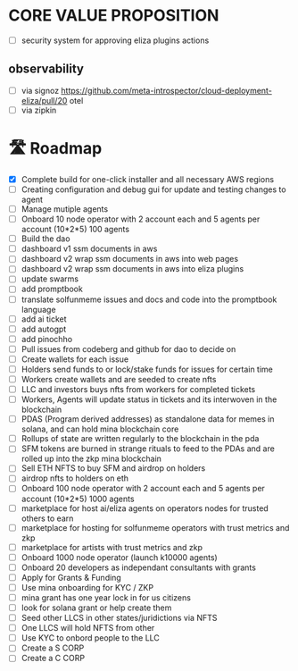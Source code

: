 

# CORE VALUE PROPOSITION
* [ ] security system for approving eliza plugins actions 

## observability
* [ ] via signoz https://github.com/meta-introspector/cloud-deployment-eliza/pull/20 otel
* [ ] via zipkin 

# 🛣️ Roadmap

* [x] Complete build for one-click installer and all necessary AWS regions
* [ ] Creating configuration and debug gui for update and testing changes to agent
* [ ] Manage mutiple agents&#x20;
* [ ] Onboard 10 node operator with 2 account each and 5 agents per account (10\*2\*5) 100 agents
* [ ] Build the dao 
* [ ] dashboard v1 ssm documents in aws 
* [ ] dashboard v2 wrap ssm documents in aws into web pages
* [ ] dashboard v2 wrap ssm documents in aws into eliza plugins
* [ ] update  swarms 
* [ ] add promptbook
* [ ] translate solfunmeme issues and docs and code into the promptbook language
* [ ] add ai ticket
* [ ] add autogpt
* [ ] add pinochho
* [ ] Pull issues from codeberg and github for dao to decide on
* [ ] Create wallets for each issue
* [ ] Holders send funds to or lock/stake funds for issues for certain time
* [ ] Workers create wallets and are seeded to create nfts
* [ ] LLC and investors buys nfts from workers for completed tickets
* [ ] Workers, Agents will update status in tickets and its interwoven in the blockchain
* [ ] PDAS (Program derived addresses) as standalone data for memes in solana, and can hold mina blockchain core
* [ ] Rollups of state are written regularly to the blockchain in the pda
* [ ] SFM tokens are burned in strange rituals to feed to the PDAs and are rolled up into the zkp mina blockchain
* [ ] Sell ETH NFTS to buy SFM and airdrop on holders
* [ ] airdrop nfts to holders on eth
* [ ] Onboard 100 node operator with 2 account each and 5 agents per account (10\*2\*5) 1000 agents
* [ ] marketplace for host ai/eliza agents on operators nodes for trusted others to earn
* [ ] marketplace for hosting for solfunmeme operators with trust metrics and zkp
* [ ] marketplace for artists with trust metrics and zkp
* [ ] Onboard 1000 node operator (launch k10000 agents)
* [ ] Onboard 20 developers as independant consultants with grants
* [ ] Apply for Grants & Funding
* [ ] Use mina onboarding for KYC / ZKP
* [ ] mina grant has one year lock in for us citizens
* [ ] look for solana grant or help create them 
* [ ] Seed other LLCS in other states/juridictions via NFTS
* [ ] One LLCS will hold NFTS from other
* [ ] Use KYC to onbord people to the LLC
* [ ] Create a S CORP
* [ ] Create a C CORP

